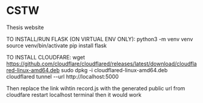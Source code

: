 # CSTW
Thesis website

TO INSTALL/RUN FLASK (ON VIRTUAL ENV ONLY):
python3 -m venv venv
source venv/bin/activate
pip install flask


TO INSTALL CLOUDFARE:
wget https://github.com/cloudflare/cloudflared/releases/latest/download/cloudflared-linux-amd64.deb
sudo dpkg -i cloudflared-linux-amd64.deb
cloudflared tunnel --url http://localhost:5000

Then replace the link wihtin record.js with the generated public url from cloudfare
restart localhost terminal then it would work
